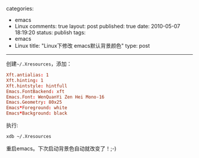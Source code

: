 categories: 
  - emacs
  - Linux
comments: true
layout: post
published: true
date: 2010-05-07 18:19:20
status: publish
tags: 
  - emacs
  - Linux
title: "Linux下修改 emacs默认背景颜色"
type: post
---

创建`~/.Xresources`，添加：
``` conf
Xft.antialias: 1
Xft.hinting: 1
Xft.hintstyle: hintfull
Emacs.FontBackend: xft
Emacs.Font: WenQuanYi Zen Hei Mono-16
Emacs.Geometry: 80x25
Emacs*Foreground: white
Emacs*Background: black
```

执行:

```sh
xdb ~/.Xresources
```

重启emacs。下次启动背景色自动就改变了！;-)
